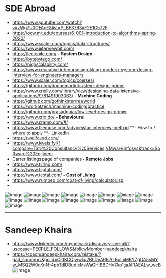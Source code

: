 # SDE Abroad


- https://www.youtube.com/watch?v=zWg7U0OEAoE&list=PLBF3763AF2E1C572F
- https://ocw.mit.edu/courses/6-006-introduction-to-algorithms-spring-2020/
- https://www.scaler.com/topics/data-structures/
- https://www.interviewbit.com/
- https://leetcode.com/
**- System Design**
- https://bytebytego.com/
- https://highscalability.com/
- https://www.educative.io/courses/grokking-modern-system-design-interview-for-engineers-managers
- https://www.scaler.com/topics/courses/
- https://github.com/donnemartin/system-design-primer
- https://www.oreilly.com/library/view/designing-data-intensive-applications/9781491903063/
**- Machine Coding**
- https://github.com/gothinkster/realworld
- https://workat.tech/machine-coding/practice
- https://github.com/prasadgujar/low-level-design-primer
- https://www.crio.do/
**- Behavioural**
- https://www.pramp.com/#/
- https://www.themuse.com/advice/star-interview-method
**- How to / where to apply
**- LinkedIn
- https://wellfound.com/
- https://www.levels.fyi/?compare=Tata%20Consultancy%20Services,VMware,Infosys&track=Software%20Engineer
- Carrer listings page of companies
**- Remote Jobs**
- https://www.turing.com/
- https://www.toptal.com/
- https://www.toptal.com/
**- Cost of Living**
- https://www.numbeo.com/cost-of-living/calculator.jsp
- 




![image](https://github.com/user-attachments/assets/2790d981-a221-4149-a783-d152fcf1d342)
![image](https://github.com/user-attachments/assets/f183b1c9-4f56-4d19-bd9a-02241c7ac952)
![image](https://github.com/user-attachments/assets/dfe2fe50-4e51-4a24-b69b-b7dcd73db8ef)
![image](https://github.com/user-attachments/assets/e7694687-637d-4d5a-8991-3a598ef4fbfc)
![image](https://github.com/user-attachments/assets/b82701a1-dca3-4745-ab64-33e2d935fda0)
![image](https://github.com/user-attachments/assets/d233b82f-f07e-49be-b410-1e83c99588cc)
![image](https://github.com/user-attachments/assets/4a461275-aa87-4f0d-9237-487f87892d7d)
![image](https://github.com/user-attachments/assets/3eb429ed-1290-4f69-840b-6477eb1012c0)
![image](https://github.com/user-attachments/assets/dbaa61ee-8acd-4ef0-bf58-5e0defb7ca34)
![image](https://github.com/user-attachments/assets/9738eeef-6c3a-45f0-a52c-fcccae2fc2a1)
![image](https://github.com/user-attachments/assets/7e4dfa3b-7a82-4741-a655-d30f55f63e5d)
![image](https://github.com/user-attachments/assets/79fc5ff2-af3c-405a-82e3-220354ab6928)
![image](https://github.com/user-attachments/assets/8601062a-6599-4636-a285-2cd0ea466ca3)
![image](https://github.com/user-attachments/assets/35dfc578-8475-4f76-bb80-7c2184fd0c97)
![image](https://github.com/user-attachments/assets/0ecbf0f7-1bd6-41a7-be58-d86788d93c32)
![image](https://github.com/user-attachments/assets/ebbb7309-8203-4d35-bd95-ece81a17199c)
![image](https://github.com/user-attachments/assets/844295f6-9a39-4c58-bf72-6390eb2cfb58)


---
# Sandeep Khaira
- https://www.linkedin.com/mynetwork/discovery-see-all/?usecase=PEOPLE_FOLLOWS&followMember=sandeepkhaira
- https://coachsandeepkhaira.com/mistake/?gad_source=2&gclid=Cj0KCQjww5u2BhDeARIsALBuLnMBYZgDA5sMYw_MSQ2W0qKnN-4pbTdlDBudIxMsWaGHiBBDHv7Ap1gaAlRAEALw_wcB
![image](https://github.com/user-attachments/assets/9f90ddd5-8c49-4ea5-a2a5-111ab1eca2f9)


























